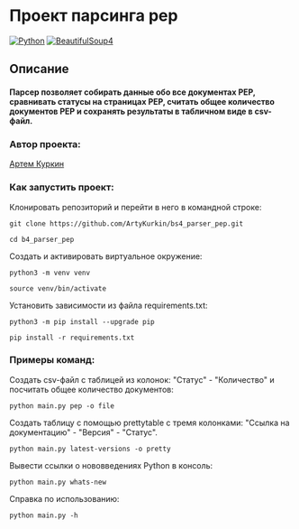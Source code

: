 # Проект парсинга pep

[![Python](https://img.shields.io/badge/-Python-464646?style=flat&logo=Python&logoColor=ffffff&color=043A6B)](https://www.python.org/)
[![BeautifulSoup4](https://img.shields.io/badge/-BeautifulSoup4-464646?style=flat&logo=BeautifulSoup4&logoColor=ffffff&color=043A6B)](https://www.crummy.com/software/BeautifulSoup/)
## Описание

#### Парсер позволяет собирать данные обо все документах PEP, сравнивать статусы на страницах PEP, считать общее количество документов PEP и сохранять результаты в табличном виде в csv-файл.


### Автор проекта:

[Артем Куркин](https://github.com/ArtyKurkin)

### Как запустить проект:
Клонировать репозиторий и перейти в него в командной строке:
```
git clone https://github.com/ArtyKurkin/bs4_parser_pep.git
```
```
cd b4_parser_pep
```
Создать и активировать виртуальное окружение:
```
python3 -m venv venv
```
```
source venv/bin/activate 
```
Установить зависимости из файла requirements.txt:
```
python3 -m pip install --upgrade pip
```
```
pip install -r requirements.txt
```

### Примеры команд:
Создать csv-файл с таблицей из колонок: "Статус" - "Количество" и посчитать общее количество документов:
```
python main.py pep -o file
```
Создать таблицу с помощью prettytable с тремя колонками: "Ссылка на документацию" - "Версия" - "Статус".
```
python main.py latest-versions -o pretty 
```
Вывести ссылки о нововведениях Python в консоль:
```
python main.py whats-new
```
Справка по использованию:
```
python main.py -h
```
